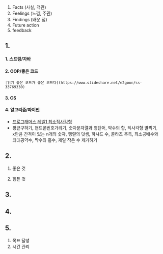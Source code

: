 1.  Facts (사실, 객관)
2.  Feelings (느낌, 주관)
3.  Findings (배운 점)	
4. Future action
5. feedback



## 1.

#### 1. 스프링/자바

#### 2. OOP/좋은 코드
	[읽기 좋은 코드가 좋은 코드다](https://www.slideshare.net/e2goon/ss-33769330)
#### 3. CS

#### 4. 알고리즘/파이썬
 * [프로그래머스 레벨1 최소직사각형](https://github.com/toneofrain/posts/blob/main/Algorithm/%ED%94%84%EB%A1%9C%EA%B7%B8%EB%9E%98%EB%A8%B8%EC%8A%A4%20%EB%A0%88%EB%B2%A81/%EC%B5%9C%EC%86%8C%EC%A7%81%EC%82%AC%EA%B0%81%ED%98%95.md)
 * 평균구하기, 핸드폰번호가리기, 숫자문자열과 영단어, 약수의 합, 직사각형 별찍기, x만큼 간격이 있는 n개의 숫자, 행렬의 덧셈, 하샤드 수, 콜라츠 추측, 최소공배수와 최대공약수, 짝수와 홀수, 제일 작은 수 제거하기

## 2. 

1. 좋은 것

2. 힘든 것


## 3. 


## 4.


## 5.

1. 목표 달성
2. 시간 관리 
<!--stackedit_data:
eyJoaXN0b3J5IjpbLTY0NjkwODM4OCwtMTA3MjI3NDE3Myw5Mz
QxNzg5MjMsMTA4MTg4NDk2NCwtMzcyODM3OTY4LC01Mzc5MTQy
OTAsNzI4NzgyODYyLDMwNjAwMzM4MCwtOTc5ODQ2NDM1XX0=
-->